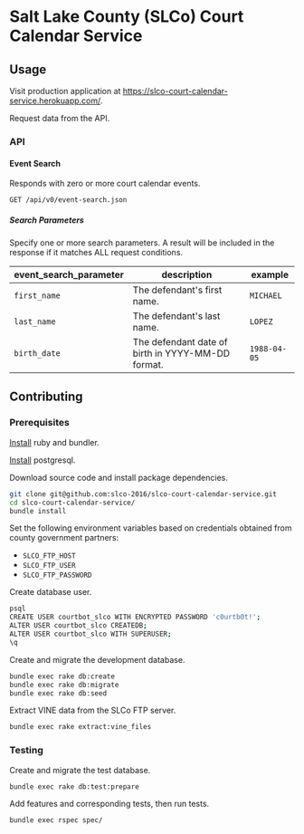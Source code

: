 # Salt Lake County (SLCo) Court Calendar Service

## Usage

Visit production application at https://slco-court-calendar-service.herokuapp.com/.

Request data from the API.

### API

#### Event Search

Responds with zero or more court calendar events.

`GET /api/v0/event-search.json`

##### Search Parameters

Specify one or more search parameters. A result will be included in the response if it matches ALL request conditions.

event_search_parameter | description | example
--- | --- | ---
`first_name` | The defendant's first name. | `MICHAEL`
`last_name` | The defendant's last name. | `LOPEZ`
`birth_date` | The defendant date of birth in YYYY-MM-DD format. | `1988-04-05`





## Contributing

### Prerequisites

[Install](http://data-creative.info/process-documentation/2015/07/18/how-to-set-up-a-mac-development-environment.html#ruby) ruby and bundler.

[Install](http://data-creative.info/process-documentation/2015/07/18/how-to-set-up-a-mac-development-environment.html#postgresql) postgresql.

Download source code and install package dependencies.

```` sh
git clone git@github.com:slco-2016/slco-court-calendar-service.git
cd slco-court-calendar-service/
bundle install
````

Set the following environment variables based on credentials obtained from county government partners:

 + `SLCO_FTP_HOST`
 + `SLCO_FTP_USER`
 + `SLCO_FTP_PASSWORD`

Create database user.

```` sh
psql
CREATE USER courtbot_slco WITH ENCRYPTED PASSWORD 'c0urtb0t!';
ALTER USER courtbot_slco CREATEDB;
ALTER USER courtbot_slco WITH SUPERUSER;
\q
````

Create and migrate the development database.

```` sh
bundle exec rake db:create
bundle exec rake db:migrate
bundle exec rake db:seed
````

Extract VINE data from the SLCo FTP server.

```` sh
bundle exec rake extract:vine_files
````

### Testing

Create and migrate the test database.

```` sh
bundle exec rake db:test:prepare
````

Add features and corresponding tests, then run tests.

```` sh
bundle exec rspec spec/
````
